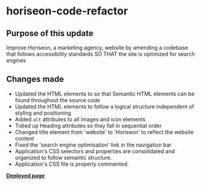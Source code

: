 # horiseon-code-refactor

## Purpose of this update

Improve Horiseon, a marketing agency, website by amending a codebase that follows accessibility standards
SO THAT the site is optimized for search engines


## Changes made
* Updated the HTML elements to so that Semantic HTML elements can be found throughout the source code
* Updated the HTML elements to follow a logical structure independent of styling and positioning
* Added `alt` attributes to all images and icon elements
* Tidied up Heading attributes so they fall in sequential order
* Changed title element from 'website' to 'Horiseon' to reflect the website content
* Fixed the 'search engine optimisation' link in the navigation bar
* Application's CSS selectors and properties are consolidated and organized to follow semantic structure.
* Application's CSS file is properly commented.


<strong> [Deployed page](https://leeathena.github.io/horiseon-code-refactor/) </strong>
